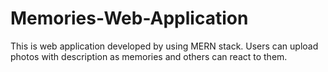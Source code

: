 # Memories-Web-Application
This is web application developed by using MERN stack. Users can upload photos with  description as memories and others can react to them.
